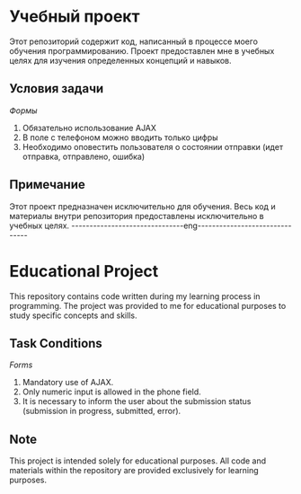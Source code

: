 # Учебный проект

Этот репозиторий содержит код, написанный в процессе моего обучения программированию. Проект предоставлен мне в учебных целях для изучения определенных концепций и навыков.

## Условия задачи

*Формы*

1. Обязательно использование AJAX
2. В поле с телефоном можно вводить только цифры
3. Необходимо оповестить пользователя о состоянии отправки (идет отправка, отправлено, ошибка)

## Примечание

Этот проект предназначен исключительно для обучения. Весь код и материалы внутри репозитория предоставлены исключительно в учебных целях.
                                            -------------------------------eng-------------------------------
# Educational Project

This repository contains code written during my learning process in programming. The project was provided to me for educational purposes to study specific concepts and skills.

## Task Conditions

*Forms*
1. Mandatory use of AJAX.
2. Only numeric input is allowed in the phone field.
3. It is necessary to inform the user about the submission status (submission in progress, submitted, error).

## Note

This project is intended solely for educational purposes. All code and materials within the repository are provided exclusively for learning purposes.

